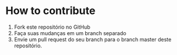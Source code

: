 # How to contribute

1. Fork este repositório no GitHub
2. Faça suas mudanças em um branch separado
3. Envie um pull request do seu branch para o branch master deste repositório.
